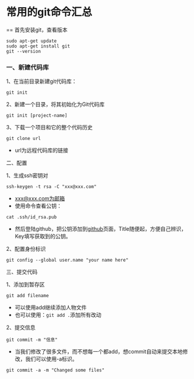 # 常用的git命令汇总
==
首先安装git，查看版本

```
sudo apt-get update
sudo apt-get install git
git --version
```

### 一、新建代码库

1、在当前目录新建git代码库：
```
git init
```
2、新建一个目录，将其初始化为Git代码库
```
git init [project-name]
```
3、下载一个项目和它的整个代码历史
```
git clone url
```
- url为远程代码库的链接

二、配置

1、生成ssh密钥对
```
ssh-keygen -t rsa -C "xxx@xxx.com"
```
- xxx@xxx.com为邮箱
- 使用命令查看公钥：
```
cat .ssh/id_rsa.pub
```
- 然后登陆github，把公钥添加到[github](https://github.com/settings/ssh/new)页面，Title随便起，方便自己辨识，Key填写获取到的公钥。
              
2、配置身份标识
```
git config --global user.name "your name here"  
```
三、提交代码

1、添加到暂存区
```
git add filename
```
- 可以使用add继续添加人物文件
- 也可以使用：`git add .`添加所有改动

2、提交信息
```
git commit -m "信息"
```
- 当我们修改了很多文件，而不想每一个都add，想commit自动来提交本地修改，我们可以使用-a标识。
```
git commit -a -m "Changed some files"
```

